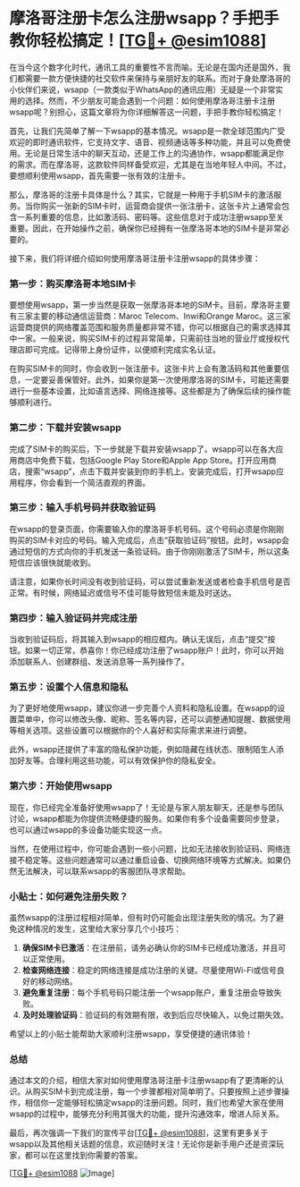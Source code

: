# 摩洛哥注册卡怎么注册wsapp？手把手教你轻松搞定！[[TG💪+ @esim1088](https://t.me/s/esim1088)]

在当今这个数字化时代，通讯工具的重要性不言而喻。无论是在国内还是国外，我们都需要一款方便快捷的社交软件来保持与亲朋好友的联系。而对于身处摩洛哥的小伙伴们来说，wsapp（一款类似于WhatsApp的通讯应用）无疑是一个非常实用的选择。然而，不少朋友可能会遇到一个问题：如何使用摩洛哥注册卡注册wsapp呢？别担心，这篇文章将为你详细解答这一问题，手把手教你轻松搞定！

首先，让我们先简单了解一下wsapp的基本情况。wsapp是一款全球范围内广受欢迎的即时通讯软件，它支持文字、语音、视频通话等多种功能，并且可以免费使用。无论是日常生活中的聊天互动，还是工作上的沟通协作，wsapp都能满足你的需求。而在摩洛哥，这款软件同样备受欢迎，尤其是在当地年轻人中间。不过，要想顺利使用wsapp，首先需要一张有效的注册卡。

那么，摩洛哥的注册卡具体是什么？其实，它就是一种用于手机SIM卡的激活服务。当你购买一张新的SIM卡时，运营商会提供一张注册卡，这张卡片上通常会包含一系列重要的信息，比如激活码、密码等。这些信息对于成功注册wsapp至关重要。因此，在开始操作之前，确保你已经拥有一张摩洛哥本地的SIM卡是非常必要的。

接下来，我们将详细介绍如何使用摩洛哥注册卡注册wsapp的具体步骤：

### 第一步：购买摩洛哥本地SIM卡

要想使用wsapp，第一步当然是获取一张摩洛哥本地的SIM卡。目前，摩洛哥主要有三家主要的移动通信运营商：Maroc Telecom、Inwi和Orange Maroc。这三家运营商提供的网络覆盖范围和服务质量都非常不错，你可以根据自己的需求选择其中一家。一般来说，购买SIM卡的过程非常简单，只需前往当地的营业厅或授权代理店即可完成。记得带上身份证件，以便顺利完成实名认证。

在购买SIM卡的同时，你会收到一张注册卡。这张卡片上会有激活码和其他重要信息，一定要妥善保管好。此外，如果你是第一次使用摩洛哥的SIM卡，可能还需要进行一些基本设置，比如语言选择、网络连接等。这些都是为了确保后续的操作能够顺利进行。

### 第二步：下载并安装wsapp

完成了SIM卡的购买后，下一步就是下载并安装wsapp了。wsapp可以在各大应用商店中免费下载，包括Google Play Store和Apple App Store。打开应用商店，搜索“wsapp”，点击下载并安装到你的手机上。安装完成后，打开wsapp应用程序，你会看到一个简洁直观的界面。

### 第三步：输入手机号码并获取验证码

在wsapp的登录页面，你需要输入你的摩洛哥手机号码。这个号码必须是你刚刚购买的SIM卡对应的号码。输入完成后，点击“获取验证码”按钮。此时，wsapp会通过短信的方式向你的手机发送一条验证码。由于你刚刚激活了SIM卡，所以这条短信应该很快就能收到。

请注意，如果你长时间没有收到验证码，可以尝试重新发送或者检查手机信号是否正常。有时候，网络延迟或信号不佳可能导致短信未能及时送达。

### 第四步：输入验证码并完成注册

当收到验证码后，将其输入到wsapp的相应框内。确认无误后，点击“提交”按钮。如果一切正常，恭喜你！你已经成功注册了wsapp账户！此时，你可以开始添加联系人、创建群组、发送消息等一系列操作了。

### 第五步：设置个人信息和隐私

为了更好地使用wsapp，建议你进一步完善个人资料和隐私设置。在wsapp的设置菜单中，你可以修改头像、昵称、签名等内容，还可以调整通知提醒、数据使用等相关选项。这些设置可以根据你的个人喜好和实际需求来进行调整。

此外，wsapp还提供了丰富的隐私保护功能，例如隐藏在线状态、限制陌生人添加好友等。合理利用这些功能，可以有效保护你的隐私安全。

### 第六步：开始使用wsapp

现在，你已经完全准备好使用wsapp了！无论是与家人朋友聊天，还是参与团队讨论，wsapp都能为你提供流畅便捷的服务。如果你有多个设备需要同步登录，也可以通过wsapp的多设备功能实现这一点。

当然，在使用过程中，你可能会遇到一些小问题，比如无法接收到验证码、网络连接不稳定等。这些问题通常可以通过重启设备、切换网络环境等方式解决。如果仍然无法解决，可以联系wsapp的客服团队寻求帮助。

### 小贴士：如何避免注册失败？

虽然wsapp的注册过程相对简单，但有时仍可能会出现注册失败的情况。为了避免这种情况的发生，这里给大家分享几个小技巧：

1. **确保SIM卡已激活**：在注册前，请务必确认你的SIM卡已经成功激活，并且可以正常使用。
2. **检查网络连接**：稳定的网络连接是成功注册的关键。尽量使用Wi-Fi或信号良好的移动网络。
3. **避免重复注册**：每个手机号码只能注册一个wsapp账户，重复注册会导致失败。
4. **及时处理验证码**：验证码的有效期有限，收到后应尽快输入，以免过期失效。

希望以上的小贴士能帮助大家顺利注册wsapp，享受便捷的通讯体验！

### 总结

通过本文的介绍，相信大家对如何使用摩洛哥注册卡注册wsapp有了更清晰的认识。从购买SIM卡到完成注册，每一个步骤都相对简单明了。只要按照上述步骤操作，相信你一定能够轻松搞定wsapp的注册问题。同时，我们也希望大家在使用wsapp的过程中，能够充分利用其强大的功能，提升沟通效率，增进人际关系。

最后，再次强调一下我们的宣传平台[[TG💪+ @esim1088](https://t.me/s/esim1088)]，这里有更多关于wsapp以及其他相关话题的信息，欢迎随时关注！无论你是新手用户还是资深玩家，都可以在这里找到你需要的答案。

[[TG💪+ @esim1088](https://t.me/s/esim1088) ![Image](https://i.postimg.cc/4NQfJmqS/Snipaste-2025-05-13-00-14-12.png)]
